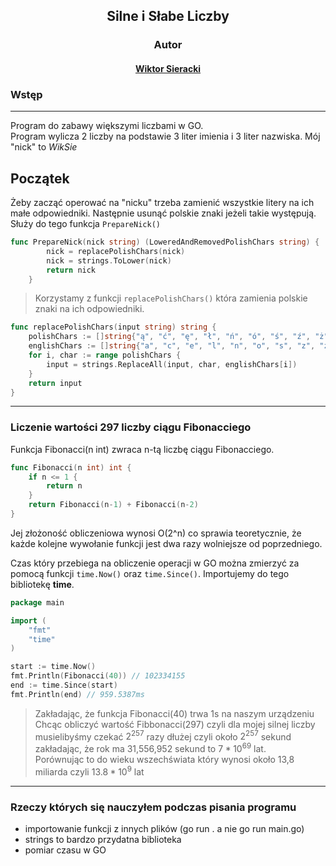 
<div align="center">

## Silne i Słabe Liczby
### Autor  
#### [Wiktor Sieracki](https://github.com/WiktorSieracki)

</div>

### Wstęp

---
Program do zabawy większymi liczbami w GO.  
Program wylicza 2 liczby na podstawie 3 liter imienia i 3 liter nazwiska.
Mój "nick" to *WikSie*

## Początek
Żeby zacząć operować na "nicku" trzeba zamienić wszystkie litery na ich małe odpowiedniki. Następnie usunąć polskie znaki jeżeli takie występują.  
Służy do tego funkcja `PrepareNick()`

```go
func PrepareNick(nick string) (LoweredAndRemovedPolishChars string) {
        nick = replacePolishChars(nick)
        nick = strings.ToLower(nick)
        return nick
    }
```
> Korzystamy z funkcji `replacePolishChars()` która zamienia polskie znaki na ich odpowiedniki.
```go
func replacePolishChars(input string) string {
    polishChars := []string{"ą", "ć", "ę", "ł", "ń", "ó", "ś", "ź", "ż", "Ą", "Ć", "Ę", "Ł", "Ń", "Ó", "Ś", "Ź", "Ż"}
    englishChars := []string{"a", "c", "e", "l", "n", "o", "s", "z", "z", "A", "C", "E", "L", "N", "O", "S", "Z", "Z"}
    for i, char := range polishChars {
        input = strings.ReplaceAll(input, char, englishChars[i])
    }
    return input
}

```


---
### Liczenie wartości 297 liczby ciągu Fibonacciego

Funkcja Fibonacci(n int) zwraca n-tą liczbę ciągu Fibonacciego.


```go
func Fibonacci(n int) int {
    if n <= 1 {
        return n
    }
    return Fibonacci(n-1) + Fibonacci(n-2)
}
```

Jej złożoność obliczeniowa wynosi O(2^n) co sprawia teoretycznie, że każde kolejne wywołanie funkcji jest dwa razy wolniejsze od poprzedniego.

Czas który przebiega na obliczenie operacji w GO można zmierzyć za pomocą funkcji `time.Now()` oraz `time.Since()`. Importujemy do tego bibliotekę **time**.

```go
package main

import (
	"fmt"
	"time"
)

start := time.Now()
fmt.Println(Fibonacci(40)) // 102334155
end := time.Since(start)
fmt.Println(end) // 959.5387ms
```

> Zakładając, że funkcja Fibonacci(40) trwa 1s na naszym urządzeniu  
> Chcąc obliczyć wartość Fibbonacci(297) czyli dla mojej silnej liczby  
> musielibyśmy czekać $2^{257}$ razy dłużej czyli około $2^{257}$ sekund  
> zakładając, że rok ma 31,556,952 sekund to $7*10^{69}$ lat.  
> Porównując to do wieku wszechświata który wynosi około 13,8  miliarda czyli $13.8*10^9$ lat

---

### Rzeczy których się nauczyłem podczas pisania programu
 - importowanie funkcji z innych plików (go run . a nie go run main.go)
 - strings to bardzo przydatna biblioteka
 - pomiar czasu w GO